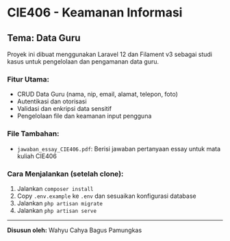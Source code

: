 # CIE406 - Keamanan Informasi

## Tema: Data Guru

Proyek ini dibuat menggunakan Laravel 12 dan Filament v3 sebagai studi kasus untuk pengelolaan dan pengamanan data guru.

### Fitur Utama:
- CRUD Data Guru (nama, nip, email, alamat, telepon, foto)
- Autentikasi dan otorisasi
- Validasi dan enkripsi data sensitif
- Pengelolaan file dan keamanan input pengguna

### File Tambahan:
- `jawaban_essay_CIE406.pdf`: Berisi jawaban pertanyaan essay untuk mata kuliah CIE406

### Cara Menjalankan (setelah clone):
1. Jalankan `composer install`
2. Copy `.env.example` ke `.env` dan sesuaikan konfigurasi database
3. Jalankan `php artisan migrate`
4. Jalankan `php artisan serve`

---
**Disusun oleh:** Wahyu Cahya Bagus Pamungkas
